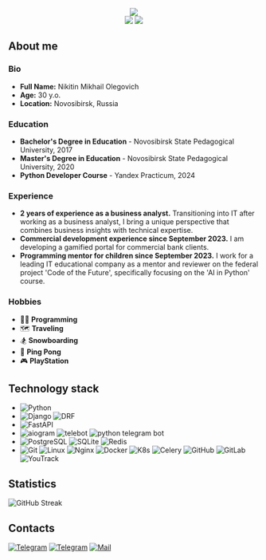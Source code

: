 <!-- markdownlint-disable MD033 MD041 -->
<p align="center">
 <img src="https://readme-typing-svg.demolab.com?font=Fira+Code&pause=1000&color=FF5722&random=false&width=360&lines=Hi%2C+my+name+is+Mikhail+Nikitin;and+I'm+a+backend+developer"><br>
 <a href="https://sovcombank.it"><img src="https://custom-icon-badges.demolab.com/badge/Developer-Sovcombank_Technologies-black?style=for-the-badge&logo=scb&logoColor=FF5722"></a>
 <a href="https://practicum.yandex.ru"><img src="https://custom-icon-badges.demolab.com/badge/Mentor-Yandex_Practicum-black?style=for-the-badge&logo=yapracticum&logoColor=FF5722"></a>
</p>
<!-- markdownlint-enable MD033 -->


## About me
### Bio
- **Full Name:** Nikitin Mikhail Olegovich
- **Age:** 30 y.o.
- **Location:** Novosibirsk, Russia

### Education
- **Bachelor's Degree in Education** - Novosibirsk State Pedagogical University, 2017
- **Master's Degree in Education** - Novosibirsk State Pedagogical University, 2020
- **Python Developer Course** - Yandex Practicum, 2024

### Experience
- **2 years of experience as a business analyst.** Transitioning into IT after working as a business analyst, I bring a unique perspective that combines business insights with technical expertise.
- **Commercial development experience since September 2023.** I am developing a gamified portal for commercial bank clients.
- **Programming mentor for children since September 2023.** I work for a leading IT educational company as a mentor and reviewer on the federal project 'Code of the Future', specifically focusing on the 'AI in Python' course.
### Hobbies
- 👨‍💻 **Programming**
- 🗺 **Traveling**
- 🏂 **Snowboarding**
- 🏓 **Ping Pong**
- 🎮 **PlayStation**

## Technology stack
- ![Python](https://img.shields.io/badge/Python-black?style=flat&logo=python&logoColor=FF5722)
- ![Django](https://img.shields.io/badge/Django-black?style=flat&logo=django&logoColor=FF5722)
![DRF](https://img.shields.io/badge/DRF-black?style=flat&logo=django&logoColor=FF5722)
- ![FastAPI](https://img.shields.io/badge/FastAPI-black?style=flat&logo=fastapi&logoColor=FF5722)
- ![aiogram](https://img.shields.io/badge/Aiogram-black?style=flat&logo=telegram&logoColor=FF5722)
![telebot](https://img.shields.io/badge/telebot-black?style=flat&logo=telegram&logoColor=FF5722)
![python telegram bot](https://img.shields.io/badge/python__telegram__bot-black?style=flat&logo=telegram&logoColor=FF5722)
- ![PostgreSQL](https://img.shields.io/badge/PostgreSQL-black?style=flat&logo=postgresql&logoColor=FF5722)
![SQLite](https://img.shields.io/badge/SQLite-black?style=flat&logo=sqlite&logoColor=FF5722)
![Redis](https://img.shields.io/badge/Redis-black?style=flat&logo=redis&logoColor=FF5722)
- ![Git](https://img.shields.io/badge/Git-black?style=flat&logo=git&logoColor=FF5722)
![Linux](https://img.shields.io/badge/Linux-black?style=flat&logo=linux&logoColor=FF5722)
![Nginx](https://img.shields.io/badge/Nginx-black?style=flat&logo=nginx&logoColor=FF5722)
![Docker](https://img.shields.io/badge/Docker-black?style=flat&logo=docker&logoColor=FF5722)
![K8s](https://img.shields.io/badge/K8s-black?style=flat&logo=kubernetes&logoColor=FF5722)
![Celery](https://img.shields.io/badge/Celery-black?style=flat&logo=celery&logoColor=FF5722)
![GitHub](https://img.shields.io/badge/GitHub-black?style=flat&logo=github&logoColor=FF5722)
![GitLab](https://img.shields.io/badge/GitLab-black?style=flat&logo=gitlab&logoColor=FF5722)
![YouTrack](https://img.shields.io/badge/YouTrack-black?style=flat&logo=jetbrains&logoColor=FF5722)

## Statistics
![GitHub Streak](https://github-readme-streak-stats.herokuapp.com/?user=MrSunstrike&theme=dark)

## Contacts
[![Telegram](https://img.shields.io/badge/mrsunstrike-black?style=for-the-badge&logo=telegram&logoColor=FF5722)](https://t.me/MrSunstrike)
[![Telegram](https://img.shields.io/badge/mrsunstrike-black?style=for-the-badge&logo=linkedin&logoColor=FF5722)](https://www.linkedin.com/in/mrsunstrike/)
[![Mail](https://custom-icon-badges.demolab.com/badge/misha@mrsunstrike.ru-black?style=for-the-badge&logo=mail&logoColor=FF5722)](mailto:misha@mrsunstrike.ru)
